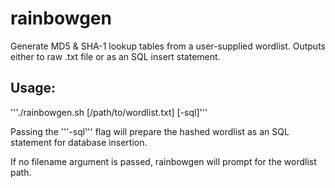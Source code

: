 rainbowgen
==========

Generate MD5 &amp; SHA-1 lookup tables from a user-supplied wordlist. Outputs either to raw .txt file or as an SQL insert statement.

Usage:
------

'''./rainbowgen.sh [/path/to/wordlist.txt] [-sql]'''

Passing the '''-sql''' flag will prepare the hashed wordlist as an SQL statement for database insertion. 

If no filename argument is passed, rainbowgen will prompt for the wordlist path. 